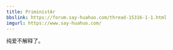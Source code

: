 ```yaml
---
title: PriministAr
bbslink: https://forum.say-huahuo.com/thread-15316-1-1.html
imgurl: https://www.say-huahuo.com/
---
```


纯爱不解释了。<!--more-->
